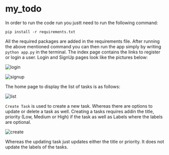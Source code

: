 # my_todo
In order to run the code run you justt need to run the following command:

```pip install -r requirements.txt```

All the required packages are added in the requirements file. After running the above mentioned command you can then run the app simply by writing ```python app.py``` in the terminal.
The index page contains the links to register or login a user. Login and SignUp pages look like the pictures below:

![login](https://user-images.githubusercontent.com/44062322/156936842-c170ee60-17ca-4801-a273-447ee5221b21.png)

![signup](https://user-images.githubusercontent.com/44062322/156936846-4c73550a-e734-4111-8cdf-c6c027f8dc19.png)

The home page to display the list of tasks is as follows:

![list](https://user-images.githubusercontent.com/44062322/156936917-5e5fc018-bf22-490d-bf3f-cc707f1e831b.png)

```Create Task``` is used to create a new task. Whereas there are options to update or delete a task as well. Creating a tasks requires addin the title, priority (Low, Medium or High) if the task as well as Labels where the labels are optional.


![create](https://user-images.githubusercontent.com/44062322/156937192-6e0fa871-2c0c-4351-a925-eea10bec48b6.png)

Whereas the updating task just updates either the title or priority. It does not update the labels of the tasks.
